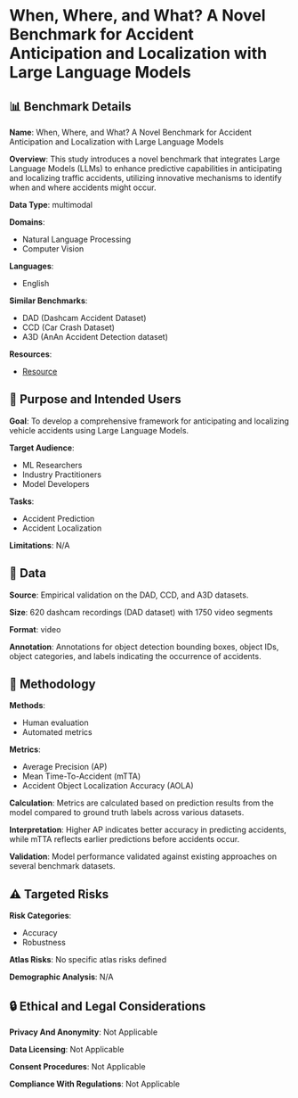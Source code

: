 # When, Where, and What? A Novel Benchmark for Accident Anticipation and Localization with Large Language Models

## 📊 Benchmark Details

**Name**: When, Where, and What? A Novel Benchmark for Accident Anticipation and Localization with Large Language Models

**Overview**: This study introduces a novel benchmark that integrates Large Language Models (LLMs) to enhance predictive capabilities in anticipating and localizing traffic accidents, utilizing innovative mechanisms to identify when and where accidents might occur.

**Data Type**: multimodal

**Domains**:
- Natural Language Processing
- Computer Vision

**Languages**:
- English

**Similar Benchmarks**:
- DAD (Dashcam Accident Dataset)
- CCD (Car Crash Dataset)
- A3D (AnAn Accident Detection dataset)

**Resources**:
- [Resource](https://doi.org/XXXXXXX.XXXXXXX)

## 🎯 Purpose and Intended Users

**Goal**: To develop a comprehensive framework for anticipating and localizing vehicle accidents using Large Language Models.

**Target Audience**:
- ML Researchers
- Industry Practitioners
- Model Developers

**Tasks**:
- Accident Prediction
- Accident Localization

**Limitations**: N/A

## 💾 Data

**Source**: Empirical validation on the DAD, CCD, and A3D datasets.

**Size**: 620 dashcam recordings (DAD dataset) with 1750 video segments

**Format**: video

**Annotation**: Annotations for object detection bounding boxes, object IDs, object categories, and labels indicating the occurrence of accidents.

## 🔬 Methodology

**Methods**:
- Human evaluation
- Automated metrics

**Metrics**:
- Average Precision (AP)
- Mean Time-To-Accident (mTTA)
- Accident Object Localization Accuracy (AOLA)

**Calculation**: Metrics are calculated based on prediction results from the model compared to ground truth labels across various datasets.

**Interpretation**: Higher AP indicates better accuracy in predicting accidents, while mTTA reflects earlier predictions before accidents occur.

**Validation**: Model performance validated against existing approaches on several benchmark datasets.

## ⚠️ Targeted Risks

**Risk Categories**:
- Accuracy
- Robustness

**Atlas Risks**:
No specific atlas risks defined

**Demographic Analysis**: N/A

## 🔒 Ethical and Legal Considerations

**Privacy And Anonymity**: Not Applicable

**Data Licensing**: Not Applicable

**Consent Procedures**: Not Applicable

**Compliance With Regulations**: Not Applicable
